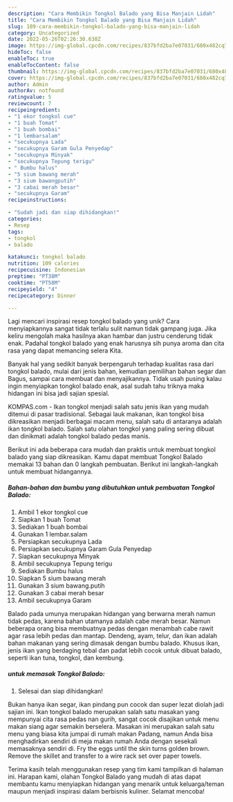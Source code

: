 ```yaml
---
description: "Cara Membikin Tongkol Balado yang Bisa Manjain Lidah"
title: "Cara Membikin Tongkol Balado yang Bisa Manjain Lidah"
slug: 189-cara-membikin-tongkol-balado-yang-bisa-manjain-lidah
category: Uncategorized
date: 2022-05-26T02:26:30.638Z
image: https://img-global.cpcdn.com/recipes/837bfd2ba7e07031/680x482cq70/tongkol-balado-foto-resep-utama.jpg
hideToc: false
enableToc: true
enableTocContent: false
thumbnail: https://img-global.cpcdn.com/recipes/837bfd2ba7e07031/680x482cq70/tongkol-balado-foto-resep-utama.jpg
cover: https://img-global.cpcdn.com/recipes/837bfd2ba7e07031/680x482cq70/tongkol-balado-foto-resep-utama.jpg
author: Admin
authorAv: notfound
ratingvalue: 5
reviewcount: 7
recipeingredient:
- "1 ekor tongkol cue"
- "1 buah Tomat"
- "1 buah bombai"
- "1 lembarsalam"
- "secukupnya Lada"
- "secukupnya Garam Gula Penyedap"
- "secukupnya Minyak"
- "secukupnya Tepung terigu"
- " Bumbu halus"
- "5 sium bawang merah"
- "3 sium bawangputih"
- "3 cabai merah besar"
- "secukupnya Garam"
recipeinstructions:

- "Sudah jadi dan siap dihidangkan!"
categories:
- Resep
tags:
- tongkol
- balado

katakunci: tongkol balado 
nutrition: 109 calories
recipecuisine: Indonesian
preptime: "PT38M"
cooktime: "PT58M"
recipeyield: "4"
recipecategory: Dinner

---
```





Lagi mencari inspirasi resep tongkol balado yang unik? Cara menyiapkannya sangat tidak terlalu sulit namun tidak gampang juga. Jika keliru mengolah maka hasilnya akan hambar dan justru cenderung tidak enak. Padahal tongkol balado yang enak harusnya sih punya aroma dan cita rasa yang dapat memancing selera Kita.





Banyak hal yang sedikit banyak berpengaruh terhadap kualitas rasa dari tongkol balado, mulai dari jenis bahan, kemudian pemilihan bahan segar dan Bagus, sampai cara membuat dan menyajikannya. Tidak usah pusing kalau ingin menyiapkan tongkol balado enak,      asal sudah tahu triknya maka hidangan ini bisa jadi sajian spesial.














KOMPAS.com - Ikan tongkol menjadi salah satu jenis ikan yang mudah ditemui di pasar tradisional. Sebagai lauk makanan, ikan tongkol bisa dikreasikan menjadi berbagai macam menu, salah satu di antaranya adalah ikan tongkol balado. Salah satu olahan tongkol yang paling sering dibuat dan dinikmati adalah tongkol balado pedas manis.






Berikut ini ada beberapa cara mudah dan praktis untuk membuat tongkol balado yang siap dikreasikan. Kamu dapat membuat Tongkol Balado memakai 13 bahan dan 0 langkah pembuatan. Berikut ini langkah-langkah untuk membuat hidangannya.

<!--inarticleads1-->

##### Bahan-bahan dan bumbu yang dibutuhkan untuk pembuatan Tongkol Balado:

1. Ambil 1 ekor tongkol cue
1. Siapkan 1 buah Tomat
1. Sediakan 1 buah bombai
1. Gunakan 1 lembar.salam
1. Persiapkan secukupnya Lada
1. Persiapkan secukupnya Garam Gula Penyedap
1. Siapkan secukupnya Minyak
1. Ambil secukupnya Tepung terigu
1. Sediakan  Bumbu halus
1. Siapkan 5 sium bawang merah
1. Gunakan 3 sium bawang.putih
1. Gunakan 3 cabai merah besar
1. Ambil secukupnya Garam


Balado pada umunya merupakan hidangan yang berwarna merah namun tidak pedas, karena bahan utamanya adalah cabe merah besar. Namun beberapa orang bisa membuatnya pedas dengan menambah cabe rawit agar rasa lebih pedas dan mantap. Dendeng, ayam, telur, dan ikan adalah bahan makanan yang sering dimasak dengan bumbu balado. Khusus ikan, jenis ikan yang berdaging tebal dan padat lebih cocok untuk dibuat balado, seperti ikan tuna, tongkol, dan kembung. 

<!--inarticleads2-->

#####  untuk memasak Tongkol Balado:


1. Selesai dan siap dihidangkan!

Bukan hanya ikan segar, ikan pindang pun cocok dan super lezat diolah jadi sajian ini. Ikan tongkol balado merupakan salah satu masakan yang mempunyai cita rasa pedas nan gurih, sangat cocok disajikan untuk menu makan siang agar semakin berselera. Masakan ini merupakan salah satu menu yang biasa kita jumpai di rumah makan Padang, namun Anda bisa menghadirkan sendiri di meja makan rumah Anda dengan sesekali memasaknya sendiri di. Fry the eggs until the skin turns golden brown. Remove the skillet and transfer to a wire rack set over paper towels. 

Terima kasih telah menggunakan resep yang tim kami tampilkan di halaman ini. Harapan kami, olahan Tongkol Balado yang mudah di atas dapat membantu kamu menyiapkan hidangan yang menarik untuk keluarga/teman maupun menjadi inspirasi dalam berbisnis kuliner. Selamat mencoba!
